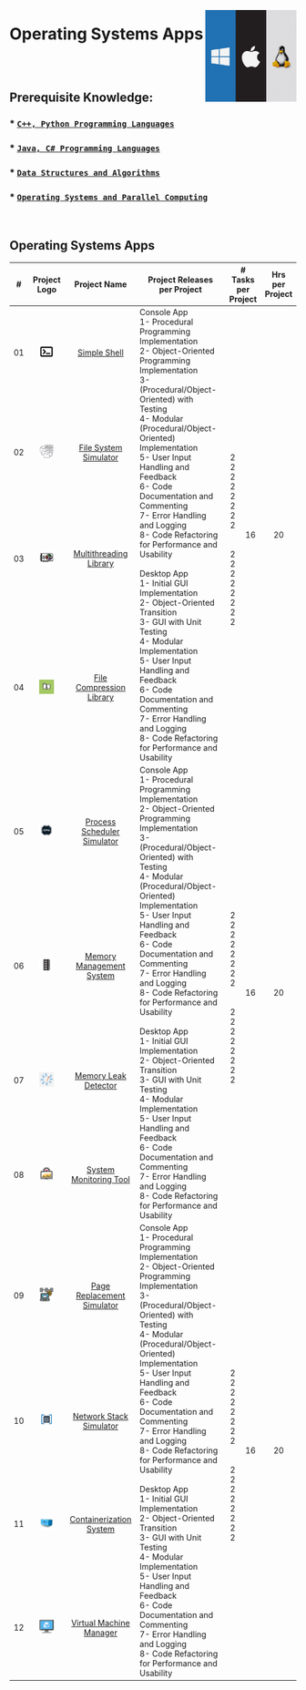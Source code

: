 <a href="/operating-system-apps/README.md"><img align="right" width="160" src="/logos/operating-system-apps.png"></img></a>

# Operating Systems Apps

<br><br>

## Prerequisite Knowledge: 
### * [`C++, Python Programming Languages`](https://github.com/cs-MohamedAyman/Computer-Science-Trainings/blob/master/cpp-python-programming-languages.md) 
### * [`Java, C# Programming Languages`](https://github.com/cs-MohamedAyman/Computer-Science-Trainings/blob/master/java-csharp-programming-languages.md)
### * [`Data Structures and Algorithms`](https://github.com/cs-MohamedAyman/Computer-Science-Trainings/blob/master/data-structures-and-algorithms.md)
### * [`Operating Systems and Parallel Computing`](https://github.com/cs-MohamedAyman/Computer-Science-Trainings/blob/master/operating-systems-and-parallel-computing.md) 

<br>

## Operating Systems Apps

<table>
    <thead>
        <tr>
<th width="30px">#</th>
<th width="170px">Project Logo</th>
<th width="150px">Project Name</th>
<th width="450px">Project Releases <br> per Project</th>
<th width="120px" colspan=2># Tasks <br> per Project</th>
<th width="30px">Hrs <br> per Project</th>
        </tr>
    </thead>
    <tbody>
        <tr>
<td align="center">01</td>
<td align="center"><a href="https://github.com/cs-MohamedAyman/Software-Engineering-Educational-Projects/blob/master/operating-system-apps/simple-shell/README.md">
<img width="50%" src="https://github.com/cs-MohamedAyman/Software-Engineering-Educational-Projects/blob/master/logos/simple-shell.png"></img></a></td>
<td align="center"><a href="https://github.com/cs-MohamedAyman/Software-Engineering-Educational-Projects/blob/master/operating-system-apps/simple-shell/README.md">Simple Shell</a></td>
<td align="left" rowspan=4>
Console App <br>
1- Procedural Programming Implementation <br>
2- Object-Oriented Programming Implementation <br>
3- (Procedural/Object-Oriented) with Testing <br>
4- Modular (Procedural/Object-Oriented) Implementation <br>
5- User Input Handling and Feedback <br>
6- Code Documentation and Commenting <br>
7- Error Handling and Logging <br>
8- Code Refactoring for Performance and Usability <br>
<br>
Desktop App <br>
1- Initial GUI Implementation <br>
2- Object-Oriented Transition <br>
3- GUI with Unit Testing <br>
4- Modular Implementation <br>
5- User Input Handling and Feedback <br>
6- Code Documentation and Commenting <br>
7- Error Handling and Logging <br>
8- Code Refactoring for Performance and Usability <br>
</td>
<td align="center" rowspan=4>
<br>
2 <br>
2 <br>
2 <br>
2 <br>
2 <br>
2 <br>
2 <br>
2 <br>
<br>
<br>
2 <br>
2 <br>
2 <br>
2 <br>
2 <br>
2 <br>
2 <br>
2 <br>
</td>
<td align="center" rowspan=4>16</td>
<td align="center" rowspan=4>20</td>
        </tr>
        <tr>
<td align="center">02</td>
<td align="center"><a href="https://github.com/cs-MohamedAyman/Software-Engineering-Educational-Projects/blob/master/operating-system-apps/file-system-simulator/README.md">
<img width="50%" src="https://github.com/cs-MohamedAyman/Software-Engineering-Educational-Projects/blob/master/logos/file-system-simulator.png"></img></a></td>
<td align="center"><a href="https://github.com/cs-MohamedAyman/Software-Engineering-Educational-Projects/blob/master/operating-system-apps/file-system-simulator/README.md">File System Simulator</a></td>
        </tr>
        <tr>
<td align="center">03</td>
<td align="center"><a href="https://github.com/cs-MohamedAyman/Software-Engineering-Educational-Projects/blob/master/operating-system-apps/multithreading-library/README.md">
<img width="50%" src="https://github.com/cs-MohamedAyman/Software-Engineering-Educational-Projects/blob/master/logos/multithreading-library.png"></img></a></td>
<td align="center"><a href="https://github.com/cs-MohamedAyman/Software-Engineering-Educational-Projects/blob/master/operating-system-apps/multithreading-library/README.md">Multithreading Library</a></td>
        </tr>
        <tr>
<td align="center">04</td>
<td align="center"><a href="https://github.com/cs-MohamedAyman/Software-Engineering-Educational-Projects/blob/master/operating-system-apps/file-compression-library/README.md">
<img width="50%" src="https://github.com/cs-MohamedAyman/Software-Engineering-Educational-Projects/blob/master/logos/file-compression-library.png"></img></a></td>
<td align="center"><a href="https://github.com/cs-MohamedAyman/Software-Engineering-Educational-Projects/blob/master/operating-system-apps/file-compression-library/README.md">File Compression Library</a></td>
        </tr>
        <tr>
<td align="center">05</td>
<td align="center"><a href="https://github.com/cs-MohamedAyman/Software-Engineering-Educational-Projects/blob/master/operating-system-apps/process-scheduler-simulator/README.md">
<img width="50%" src="https://github.com/cs-MohamedAyman/Software-Engineering-Educational-Projects/blob/master/logos/process-scheduler-simulator.png"></img></a></td>
<td align="center"><a href="https://github.com/cs-MohamedAyman/Software-Engineering-Educational-Projects/blob/master/operating-system-apps/process-scheduler-simulator/README.md">Process Scheduler Simulator</a></td>
<td align="left" rowspan=4>
Console App <br>
1- Procedural Programming Implementation <br>
2- Object-Oriented Programming Implementation <br>
3- (Procedural/Object-Oriented) with Testing <br>
4- Modular (Procedural/Object-Oriented) Implementation <br>
5- User Input Handling and Feedback <br>
6- Code Documentation and Commenting <br>
7- Error Handling and Logging <br>
8- Code Refactoring for Performance and Usability <br>
<br>
Desktop App <br>
1- Initial GUI Implementation <br>
2- Object-Oriented Transition <br>
3- GUI with Unit Testing <br>
4- Modular Implementation <br>
5- User Input Handling and Feedback <br>
6- Code Documentation and Commenting <br>
7- Error Handling and Logging <br>
8- Code Refactoring for Performance and Usability <br>
</td>
<td align="center" rowspan=4>
<br>
2 <br>
2 <br>
2 <br>
2 <br>
2 <br>
2 <br>
2 <br>
2 <br>
<br>
<br>
2 <br>
2 <br>
2 <br>
2 <br>
2 <br>
2 <br>
2 <br>
2 <br>
</td>
<td align="center" rowspan=4>16</td>
<td align="center" rowspan=4>20</td>
        </tr>
        <tr>
<td align="center">06</td>
<td align="center"><a href="https://github.com/cs-MohamedAyman/Software-Engineering-Educational-Projects/blob/master/operating-system-apps/memory-management-system/README.md">
<img width="50%" src="https://github.com/cs-MohamedAyman/Software-Engineering-Educational-Projects/blob/master/logos/memory-management-system.png"></img></a></td>
<td align="center"><a href="https://github.com/cs-MohamedAyman/Software-Engineering-Educational-Projects/blob/master/operating-system-apps/memory-management-system/README.md">Memory Management System</a></td>
        </tr>
        <tr>
<td align="center">07</td>
<td align="center"><a href="https://github.com/cs-MohamedAyman/Software-Engineering-Educational-Projects/blob/master/operating-system-apps/memory-leak-detector/README.md">
<img width="50%" src="https://github.com/cs-MohamedAyman/Software-Engineering-Educational-Projects/blob/master/logos/memory-leak-detector.png"></img></a></td>
<td align="center"><a href="https://github.com/cs-MohamedAyman/Software-Engineering-Educational-Projects/blob/master/operating-system-apps/memory-leak-detector/README.md">Memory Leak Detector</a></td>
        </tr>
        <tr>
<td align="center">08</td>
<td align="center"><a href="https://github.com/cs-MohamedAyman/Software-Engineering-Educational-Projects/blob/master/operating-system-apps/system-monitoring-tool/README.md">
<img width="50%" src="https://github.com/cs-MohamedAyman/Software-Engineering-Educational-Projects/blob/master/logos/system-monitoring-tool.png"></img></a></td>
<td align="center"><a href="https://github.com/cs-MohamedAyman/Software-Engineering-Educational-Projects/blob/master/operating-system-apps/system-monitoring-tool/README.md">System Monitoring Tool</a></td>
        </tr>
        <tr>
<td align="center">09</td>
<td align="center"><a href="https://github.com/cs-MohamedAyman/Software-Engineering-Educational-Projects/blob/master/operating-system-apps/page-replacement-simulator/README.md">
<img width="50%" src="https://github.com/cs-MohamedAyman/Software-Engineering-Educational-Projects/blob/master/logos/page-replacement-simulator.png"></img></a></td>
<td align="center"><a href="https://github.com/cs-MohamedAyman/Software-Engineering-Educational-Projects/blob/master/operating-system-apps/page-replacement-simulator/README.md">Page Replacement Simulator</a></td>
<td align="left" rowspan=4>
Console App <br>
1- Procedural Programming Implementation <br>
2- Object-Oriented Programming Implementation <br>
3- (Procedural/Object-Oriented) with Testing <br>
4- Modular (Procedural/Object-Oriented) Implementation <br>
5- User Input Handling and Feedback <br>
6- Code Documentation and Commenting <br>
7- Error Handling and Logging <br>
8- Code Refactoring for Performance and Usability <br>
<br>
Desktop App <br>
1- Initial GUI Implementation <br>
2- Object-Oriented Transition <br>
3- GUI with Unit Testing <br>
4- Modular Implementation <br>
5- User Input Handling and Feedback <br>
6- Code Documentation and Commenting <br>
7- Error Handling and Logging <br>
8- Code Refactoring for Performance and Usability <br>
</td>
<td align="center" rowspan=4>
<br>
2 <br>
2 <br>
2 <br>
2 <br>
2 <br>
2 <br>
2 <br>
2 <br>
<br>
<br>
2 <br>
2 <br>
2 <br>
2 <br>
2 <br>
2 <br>
2 <br>
2 <br>
</td>
<td align="center" rowspan=4>16</td>
<td align="center" rowspan=4>20</td>
        </tr>
        <tr>
<td align="center">10</td>
<td align="center"><a href="https://github.com/cs-MohamedAyman/Software-Engineering-Educational-Projects/blob/master/operating-system-apps/network-stack-simulator/README.md">
<img width="50%" src="https://github.com/cs-MohamedAyman/Software-Engineering-Educational-Projects/blob/master/logos/network-stack-simulator.png"></img></a></td>
<td align="center"><a href="https://github.com/cs-MohamedAyman/Software-Engineering-Educational-Projects/blob/master/operating-system-apps/network-stack-simulator/README.md">Network Stack Simulator</a></td>
        </tr>
        <tr>
<td align="center">11</td>
<td align="center"><a href="https://github.com/cs-MohamedAyman/Software-Engineering-Educational-Projects/blob/master/operating-system-apps/containerization-system/README.md">
<img width="50%" src="https://github.com/cs-MohamedAyman/Software-Engineering-Educational-Projects/blob/master/logos/containerization-system.png"></img></a></td>
<td align="center"><a href="https://github.com/cs-MohamedAyman/Software-Engineering-Educational-Projects/blob/master/operating-system-apps/containerization-system/README.md">Containerization System</a></td>
        </tr>
        <tr>
<td align="center">12</td>
<td align="center"><a href="https://github.com/cs-MohamedAyman/Software-Engineering-Educational-Projects/blob/master/operating-system-apps/virtual-machine-manager/README.md">
<img width="50%" src="https://github.com/cs-MohamedAyman/Software-Engineering-Educational-Projects/blob/master/logos/virtual-machine-manager.png"></img></a></td>
<td align="center"><a href="https://github.com/cs-MohamedAyman/Software-Engineering-Educational-Projects/blob/master/operating-system-apps/virtual-machine-manager/README.md">Virtual Machine Manager</a></td>
        </tr>
    </tbody>
</table>
